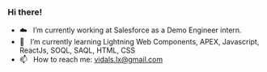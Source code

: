 ### Hi there!

- ☁️  &nbsp;&nbsp;I’m currently working at Salesforce as a Demo Engineer intern.
- 🌱 &nbsp;&nbsp;I’m currently learning Lightning Web Components, APEX, Javascript, ReactJs, SOQL, SAQL, HTML, CSS
- 📫 &nbsp;&nbsp;How to reach me: vidals.lx@gmail.com
